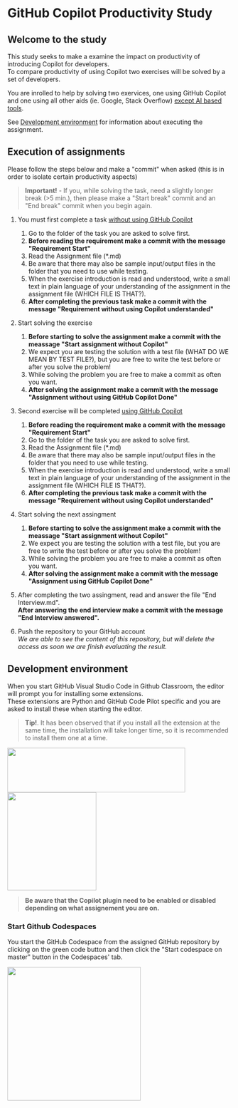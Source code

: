 # GitHub Copilot Productivity Study

## Welcome to the study

This study seeks to make a examine the impact on productivity of introducing Copilot for developers.  
To compare productivity of using Copilot two exercises will be solved by a set of developers.

You are inrolled to help by solving two exervices, one using GitHub Copilot and one using all other aids (ie. Google, Stack Overflow) <U>except AI based tools</U>.

See [Development environment](#DevEnvironment) for information about executing the assignment.

## Execution of assignments

Please follow the steps below and make a "commit" when asked (this is in order to isolate certain productivity aspects)

> __Important!__ - If you, while solving the task, need a slightly longer break (>5 min.), then please make a "Start break" commit and an "End break" commit when you begin again.

1. You must first complete a task <U>without using GitHub Copilot</U>
    1. Go to the folder of the task you are asked to solve first.
    1. __Before reading the requirement make a commit with the message "Requirement Start"__
    1. Read the Assignment file (*.md)
    1. Be aware that there may also be sample input/output files in the folder that you need to use while testing.  
    1. When the exercise introduction is read and understood, write a small text in plain language of your understanding of the assignment in the assignment file (WHICH FILE IS THAT?).
    1. __After completing the previous task make a commit with the message "Requirement without using Copilot understanded"__
1. Start solving the exercise    
   1. __Before starting to solve the assignment make a commit with the meassage "Start assignment without Copilot"__
   1. We expect you are testing the solution with a test file (WHAT DO WE MEAN BY TEST FILE?), but you are free to write the test before or after you solve the problem!
   1. While solving the problem you are free to make a commit as often you want.
   1. __After solving the assignment make a commit with the message "Assignment without using GitHub Copilot Done"__

1. Second exercise will be completed <U>using GitHub Copilot</u>
    1. __Before reading the requirement make a commit with the message "Requirement Start"__
    1. Go to the folder of the task you are asked to solve first.
    1. Read the Assignment file (*.md)
    1. Be aware that there may also be sample input/output files in the folder that you need to use while testing.
    1. When the exercise introduction is read and understood, write a small text in plain language of your understanding of the assignment in the assignment file (WHICH FILE IS THAT?).
    1. __After completing the previous task make a commit with the message "Requirement without using Copilot understanded"__
1. Start solving the next assingment
   1. __Before starting to solve the assignment make a commit with the meassage "Start assignment without Copilot"__    
   1. We expect you are testing the solution with a test file, but you are free to write the test before or after you solve the problem!
   1. While solving the problem you are free to make a commit as often you want.
   1. __After solving the assignment make a commit with the message "Assignment using GitHub Copilot Done"__
1. After completing the two assingment, read and answer the file "End Interview.md".  
__After answering the end interview make a commit with the message "End Interview answered".__
1. Push the repository to your GitHub account  
_We are able to see the content of this repository, but will delete the access as soon we are finish evaluating the result._

## <a name="DevEnvironment"></a> Development environment

When you start GitHub Visual Studio Code in Github Classroom, the editor will prompt you for installing some extensions.  
These extensions are Python and GitHub Code Pilot specific and you are asked to install these when starting the editor.  
>__Tip!__. It has been observed that if you install all the extension at the same time, the installation will take longer time, so it is recommended to install them one at a time.

<img src="./.Attachments/GitHubCodespacesExtensionInstall.png" width="400" height="100">
<img src="./.Attachments/GitHubCodespacesExtensionInstalled.png" width="200" height="220">

>__Be aware that the Copilot plugin need to be enabled or disabled depending on what assignement you are on.__

### Start Github Codespaces

You start the GitHub Codespace from the assigned GitHub repository by clicking on the green code button and then click the "Start codespace on master" button in the Codespaces' tab.

<img src="./.Attachments/GitHubCodespacesCreation.png" width="300" height="300">

